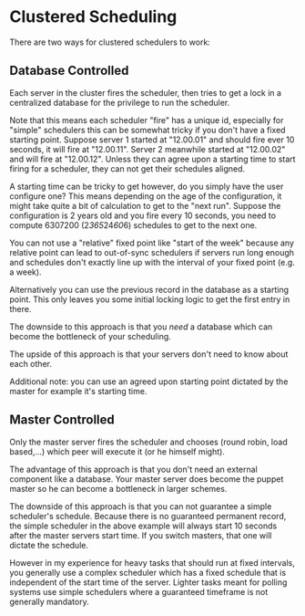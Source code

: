 # Clustered Scheduling

There are two ways for clustered schedulers to work:

## Database Controlled

Each server in the cluster fires the scheduler, then tries to get a lock in a centralized database for the privilege to run the scheduler.

Note that this means each scheduler "fire" has a unique id, especially for "simple" schedulers this can be somewhat tricky if you don't have a fixed starting point. Suppose server 1 started at "12.00.01" and should fire ever 10 seconds, it will fire at "12.00.11". Server 2 meanwhile started at "12.00.02" and will fire at "12.00.12". Unless they can agree upon a starting time to start firing for a scheduler, they can not get their schedules aligned.

A starting time can be tricky to get however, do you simply have the user configure one? This means depending on the age of the configuration, it might take quite a bit of calculation to get to the "next run". Suppose the configuration is 2 years old and you fire every 10 seconds, you need to compute 6307200 (2*365*24*60*6) schedules to get to the next one. 

You can not use a "relative" fixed point like "start of the week" because any relative point can lead to out-of-sync schedulers if servers run long enough and schedules don't exactly line up with the interval of your fixed point (e.g. a week).

Alternatively you can use the previous record in the database as a starting point. This only leaves you some initial locking logic to get the first entry in there.

The downside to this approach is that you _need_ a database which can become the bottleneck of your scheduling.

The upside of this approach is that your servers don't need to know about each other.

Additional note: you can use an agreed upon starting point dictated by the master for example it's starting time.

## Master Controlled

Only the master server fires the scheduler and chooses (round robin, load based,...) which peer will execute it (or he himself might).

The advantage of this approach is that you don't need an external component like a database. Your master server does become the puppet master so he can become a bottleneck in larger schemes.

The downside of this approach is that you can not guarantee a simple scheduler's schedule. Because there is no guaranteed permanent record, the simple scheduler in the above example will always start 10 seconds after the master servers start time. If you switch masters, that one will dictate the schedule.

However in my experience for heavy tasks that should run at fixed intervals, you generally use a complex scheduler which has a fixed schedule that is independent of the start time of the server. Lighter tasks meant for polling systems use simple schedulers where a guaranteed timeframe is not generally mandatory.
